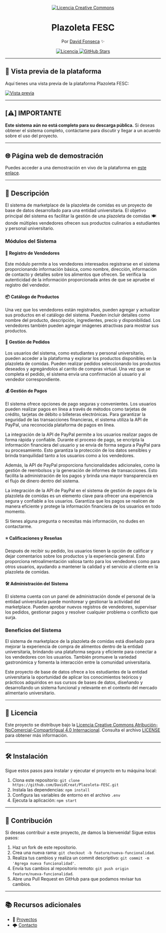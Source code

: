 <p align="center">
  <a href="http://creativecommons.org/licenses/by-nc-sa/4.0/">
    <img src="https://i.creativecommons.org/l/by-nc-sa/4.0/88x31.png" alt="Licencia Creative Commons">
  </a>
</p>

<h1 align="center">Plazoleta FESC</h1>

<p align="center">Por <a href="https://github.com/DavidCreat">David Fonseca</a> ✨</p>

<p align="center">
  <a href="http://creativecommons.org/licenses/by-nc-sa/4.0/">
    <img src="https://img.shields.io/badge/Licencia-CC%20BY--NC--SA%204.0-blue" alt="Licencia">
  </a>
  <a href="https://github.com/DavidCreat/SISTEMA_DE_PLAZOLETA_COMIDAS/stargazers">
    <img src="https://github.com/DavidCreat/SISTEMA_DE_PLAZOLETA_COMIDAS/stargazers" alt="GitHub Stars">
  </a>
</p>

---
## 🌟 Vista previa de la plataforma

Aquí tienes una vista previa de la plataforma Plazoleta FESC:

[![Vista previa](readmeSTYLE/exampleViewprev.gif)](https://david-deveas1.42web.io/plazoletafesc/login.php)

---
## [⚠️] IMPORTANTE

**Este sistema aún no está completo para su descarga pública.** Si deseas obtener el sistema completo, contáctame para discutir y llegar a un acuerdo sobre el uso del proyecto.

---
## 🌐 Página web de demostración

Puedes acceder a una demostración en vivo de la plataforma en [este enlace](https://david-deveas1.42web.io/plazoletafesc/login.php).

---

## 🌮 Descripción

El sistema de marketplace de la plazoleta de comidas es un proyecto de base de datos desarrollado para una entidad universitaria. El objetivo principal del sistema es facilitar la gestión de una plazoleta de comidas 🍽️ donde múltiples vendedores ofrecen sus productos culinarios a estudiantes y personal universitario.

### Módulos del Sistema

#### 👥 Registro de Vendedores

Este módulo permite a los vendedores interesados registrarse en el sistema proporcionando información básica, como nombre, dirección, información de contacto y detalles sobre los alimentos que ofrecen. Se verifica la autenticidad de la información proporcionada antes de que se apruebe el registro del vendedor.

#### 📦 Catálogo de Productos

Una vez que los vendedores están registrados, pueden agregar y actualizar sus productos en el catálogo del sistema. Pueden incluir detalles como nombre del producto, descripción, ingredientes, precio y disponibilidad. Los vendedores también pueden agregar imágenes atractivas para mostrar sus productos.

#### 📝 Gestión de Pedidos

Los usuarios del sistema, como estudiantes y personal universitario, pueden acceder a la plataforma y explorar los productos disponibles en la plazoleta de comidas. Pueden realizar pedidos seleccionando los productos deseados y agregándolos al carrito de compras virtual. Una vez que se completa el pedido, el sistema envía una confirmación al usuario y al vendedor correspondiente.

#### 💰 Gestión de Pagos

El sistema ofrece opciones de pago seguras y convenientes. Los usuarios pueden realizar pagos en línea a través de métodos como tarjetas de crédito, tarjetas de débito o billeteras electrónicas. Para garantizar la seguridad de las transacciones financieras, el sistema utiliza la API de PayPal, una reconocida plataforma de pagos en línea.

La integración de la API de PayPal permite a los usuarios realizar pagos de forma rápida y confiable. Durante el proceso de pago, se encripta la información financiera del usuario y se envía de forma segura a PayPal para su procesamiento. Esto garantiza la protección de los datos sensibles y brinda tranquilidad tanto a los usuarios como a los vendedores.

Además, la API de PayPal proporciona funcionalidades adicionales, como la gestión de reembolsos y la generación de informes de transacciones. Esto facilita la administración de los pagos y brinda una mayor transparencia en el flujo de dinero dentro del sistema.

La integración de la API de PayPal en el sistema de gestión de pagos de la plazoleta de comidas es un elemento clave para ofrecer una experiencia segura y confiable a los usuarios. Garantiza que los pagos se realicen de manera eficiente y protege la información financiera de los usuarios en todo momento.

Si tienes alguna pregunta o necesitas más información, no dudes en contactarme.

#### ⭐ Calificaciones y Reseñas

Después de recibir su pedido, los usuarios tienen la opción de calificar y dejar comentarios sobre los productos y la experiencia general. Esto proporciona retroalimentación valiosa tanto para los vendedores como para otros usuarios, ayudando a mantener la calidad y el servicio al cliente en la plazoleta de comidas.

#### 🛠️ Administración del Sistema

El sistema cuenta con un panel de administración donde el personal de la entidad universitaria puede monitorear y gestionar la actividad del marketplace. Pueden aprobar nuevos registros de vendedores, supervisar los pedidos, gestionar pagos y resolver cualquier problema o conflicto que surja.

### Beneficios del Sistema

El sistema de marketplace de la plazoleta de comidas está diseñado para mejorar la experiencia de compra de alimentos dentro de la entidad universitaria, brindando una plataforma segura y eficiente para conectar a los vendedores con los usuarios. También promueve la variedad gastronómica y fomenta la interacción entre la comunidad universitaria.

Este proyecto de base de datos ofrece a los estudiantes de la entidad universitaria la oportunidad de aplicar los conocimientos teóricos y prácticos adquiridos en sus cursos de bases de datos, diseñando y desarrollando un sistema funcional y relevante en el contexto del mercado alimentario universitario.

---

## 📄 Licencia

Este proyecto se distribuye bajo la [Licencia Creative Commons Atribución-NoComercial-CompartirIgual 4.0 Internacional](http://creativecommons.org/licenses/by-nc-sa/4.0/). Consulta el archivo [LICENSE](LICENSE) para obtener más información.

---

## 🛠️ Instalación

Sigue estos pasos para instalar y ejecutar el proyecto en tu máquina local:

1. Clona este repositorio: `git clone https://github.com/DavidCreat/Plazoleta-FESC.git`
2. Instala las dependencias: `npm install`
3. Configura las variables de entorno en el archivo `.env`
4. Ejecuta la aplicación: `npm start`

---

## 👥 Contribución

Si deseas contribuir a este proyecto, ¡te damos la bienvenida! Sigue estos pasos:

1. Haz un fork de este repositorio.
2. Crea una nueva rama: `git checkout -b feature/nueva-funcionalidad`.
3. Realiza tus cambios y realiza un commit descriptivo: `git commit -m 'Agrega nueva funcionalidad'`.
4. Envía tus cambios al repositorio remoto: `git push origin feature/nueva-funcionalidad`.
5. Abre una Pull Request en GitHub para que podamos revisar tus cambios.

---

## 📚 Recursos adicionales
- 📂 [Proyectos](https://github.com/DavidCreat)
- 🌩️ [Contacto](david.fonseca12p@gmail.com)
